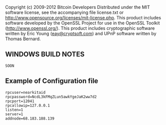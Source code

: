 Copyright (c) 2009-2012 Bitcoin Developers
Distributed under the MIT software license, see the accompanying
file license.txt or http://www.opensource.org/licenses/mit-license.php.
This product includes software developed by the OpenSSL Project for use in
the OpenSSL Toolkit (http://www.openssl.org/).  This product includes
cryptographic software written by Eric Young (eay@cryptsoft.com) and UPnP
software written by Thomas Bernard.


WINDOWS BUILD NOTES
---------------------

	SOON
	
	
Example of Configuration file	
---------------------

	rpcuser=nearkitaid
	rpcpassword=NcdL3kFMqZLun5awkYgeJaK2ww7d2
	rpcport=12041
	rpcallowip=127.0.0.1
	listen=1
	server=1
	addnode=68.183.188.139
